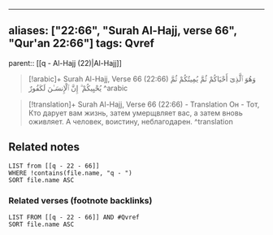 
---
aliases: ["22:66", "Surah Al-Hajj, verse 66", "Qur'an 22:66"]
tags: Qvref
---

parent:: [[q - Al-Hajj (22)|Al-Hajj]]

> [!arabic]+ Surah Al-Hajj, Verse 66 (22:66)
> <span class="quran-arabic">وَهُوَ ٱلَّذِىٓ أَحْيَاكُمْ ثُمَّ يُمِيتُكُمْ ثُمَّ يُحْيِيكُمْ ۗ إِنَّ ٱلْإِنسَـٰنَ لَكَفُورٌ</span>
^arabic

> [!translation]+ Surah Al-Hajj, Verse 66 (22:66) - Translation
> Он - Тот, Кто дарует вам жизнь, затем умерщвляет вас, а затем вновь оживляет. А человек, воистину, неблагодарен.
^translation



## Related notes
```dataview
LIST from [[q - 22 - 66]]
WHERE !contains(file.name, "q - ")
SORT file.name ASC
```

### Related verses (footnote backlinks)
```dataview
LIST FROM [[q - 22 - 66]] AND #Qvref
SORT file.name ASC
```

